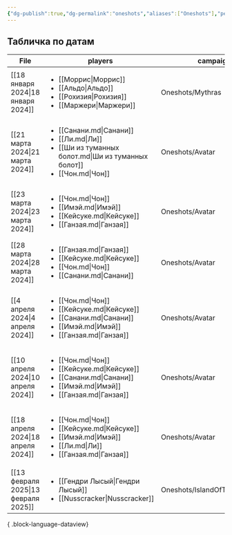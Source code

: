 ```yaml
---
{"dg-publish":true,"dg-permalink":"oneshots","aliases":["Oneshots"],"permalink":"/oneshots/","dgPassFrontmatter":true}
---
```


## Табличка по датам
| File                                    | players                                                                                                                                                      | campaign                      |
| --------------------------------------- | ------------------------------------------------------------------------------------------------------------------------------------------------------------ | ----------------------------- |
| [[18 января 2024\|18 января 2024]]   | <ul><li>[[Моррис\\|Моррис]]</li><li>[[Альдо\\|Альдо]]</li><li>[[Рохизия\\|Рохизия]]</li><li>[[Маржери\\|Маржери]]</li></ul>                                  | Oneshots/Mythras              |
| [[21 марта 2024\|21 марта 2024]]     | <ul><li>[[Санани.md\\|Санани]]</li><li>[[Ли.md\\|Ли]]</li><li>[[Ши из туманных болот.md\\|Ши из туманных болот]]</li><li>[[Чон.md\\|Чон]]</li></ul>          | Oneshots/Avatar               |
| [[23 марта 2024\|23 марта 2024]]     | <ul><li>[[Чон.md\\|Чон]]</li><li>[[Имэй.md\\|Имэй]]</li><li>[[Кейсуке.md\\|Кейсуке]]</li><li>[[Ганзая.md\\|Ганзая]]</li></ul>                                | Oneshots/Avatar               |
| [[28 марта 2024\|28 марта 2024]]     | <ul><li>[[Ганзая.md\\|Ганзая]]</li><li>[[Кейсуке.md\\|Кейсуке]]</li><li>[[Чон.md\\|Чон]]</li><li>[[Санани.md\\|Санани]]</li></ul>                            | Oneshots/Avatar               |
| [[4 апреля 2024\|4 апреля 2024]]     | <ul><li>[[Чон.md\\|Чон]]</li><li>[[Кейсуке.md\\|Кейсуке]]</li><li>[[Санани.md\\|Санани]]</li><li>[[Имэй.md\\|Имэй]]</li><li>[[Ганзая.md\\|Ганзая]]</li></ul> | Oneshots/Avatar               |
| [[10 апреля 2024\|10 апреля 2024]]   | <ul><li>[[Чон.md\\|Чон]]</li><li>[[Кейсуке.md\\|Кейсуке]]</li><li>[[Санани.md\\|Санани]]</li><li>[[Имэй.md\\|Имэй]]</li><li>[[Ганзая.md\\|Ганзая]]</li></ul> | Oneshots/Avatar               |
| [[18 апреля 2024\|18 апреля 2024]]   | <ul><li>[[Чон.md\\|Чон]]</li><li>[[Кейсуке.md\\|Кейсуке]]</li><li>[[Имэй.md\\|Имэй]]</li><li>[[Ли.md\\|Ли]]</li><li>[[Ганзая.md\\|Ганзая]]</li></ul>         | Oneshots/Avatar               |
| [[13 февраля 2025\|13 февраля 2025]] | <ul><li>[[Гендри Лысый\\|Гендри Лысый]]</li><li>[[Nusscracker\\|Nusscracker]]</li></ul>                                                                      | Oneshots/IslandOfTheLizardGod |

{ .block-language-dataview}
  
